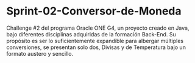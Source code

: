 # Sprint-02-Conversor-de-Moneda
Challenge #2 del programa Oracle ONE G4, un proyecto creado en Java, bajo diferentes disciplinas adquiridas de la formación Back-End. Su propósito es ser lo suficientemente expandible para albergar múltiples conversiones, se presentan solo dos, Divisas y de Temperatura bajo un formato austero y sencillo. 
